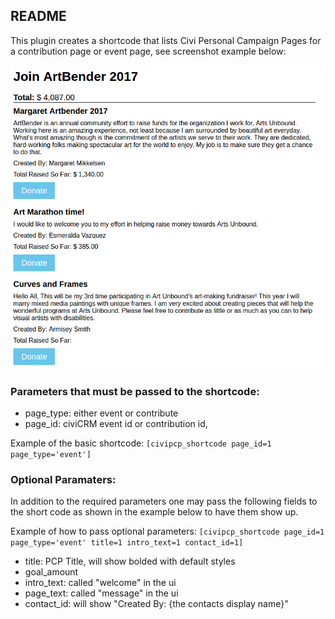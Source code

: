 README
------
This plugin creates a shortcode that lists Civi Personal Campaign Pages for a contribution page or event page, see screenshot example below:

![civipcpexp.png](civipcpexp.png)

### Parameters that must be passed to the shortcode:

+ page_type: either event or contribute
+ page_id: civiCRM event id or contribution id,

Example of the basic shortcode: `[civipcp_shortcode page_id=1 page_type='event']`

### Optional Paramaters:

In addition to the required parameters one may pass the following fields to the short code as shown in the example below to have them show up.

Example of how to pass optional parameters: `[civipcp_shortcode page_id=1 page_type='event' title=1 intro_text=1 contact_id=1]`

+ title: PCP Title, will show bolded with default styles
+ goal_amount
+ intro_text: called "welcome" in the ui
+ page_text: called "message" in the ui
+ contact_id: will show "Created By: {the contacts display name}"
